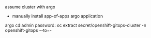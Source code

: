 assume cluster with argo
- manually install app-of-apps argo application




argo cd admin password: 
oc extract secret/openshift-gitops-cluster -n openshift-gitops --to=-